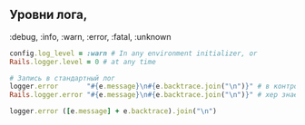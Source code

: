 ## Уровни лога, 

:debug, :info, :warn, :error, :fatal, :unknown

```rb
config.log_level = :warn # In any environment initializer, or
Rails.logger.level = 0 # at any time
```

```ruby
# Запись в стандартный лог
logger.error       "#{e.message}\n#{e.backtrace.join("\n")}" # в контроллере
Rails.logger.error "#{e.message}\n#{e.backtrace.join("\n")}" # хер знает откуда

logger.error ([e.message] + e.backtrace).join("\n")
```
